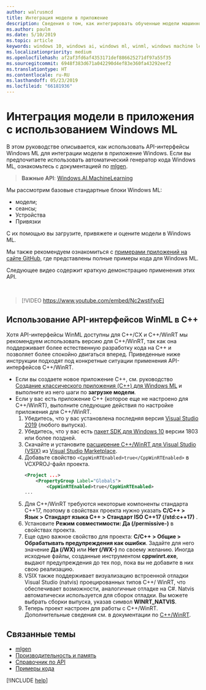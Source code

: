 ```yaml
---
author: walrusmcd
title: Интеграция модели в приложение
description: Сведения о том, как интегрировать обученные модели машинного обучения в приложения Windows с помощью Windows ML.
ms.author: paulm
ms.date: 5/10/2019
ms.topic: article
keywords: windows 10, windows ai, windows ml, winml, windows machine learning
ms.localizationpriority: medium
ms.openlocfilehash: af2af3fd6af4353171def886625271df97a55f35
ms.sourcegitcommit: 6948f383d671a042290d4ef83e360fa43292eef2
ms.translationtype: HT
ms.contentlocale: ru-RU
ms.lasthandoff: 05/23/2019
ms.locfileid: "66181936"
---
```

# <a name="integrate-a-model-into-your-app-with-windows-ml"></a>Интеграция модели в приложения с использованием Windows ML

В этом руководстве описывается, как использовать API-интерфейсы Windows ML для интеграции модели в приложение Windows. Если вы предпочитаете использовать автоматический генератор кода Windows ML, ознакомьтесь с документацией по [mlgen](mlgen.md).

> **Важные API**: [Windows.AI.MachineLearning](https://docs.microsoft.com/uwp/api/windows.ai.machinelearning)

Мы рассмотрим базовые стандартные блоки Windows ML:

* модели;
* сеансы;
* Устройства
* Привязки

С их помощью вы загрузите, привяжете и оцените модели в Windows ML.

Мы также рекомендуем ознакомиться с [примерами приложений на сайте GitHub](https://github.com/Microsoft/Windows-Machine-Learning/tree/master), где представлены полные примеры кода для Windows ML.

Следующее видео содержит краткую демонстрацию применения этих API.

<br/>

> [!VIDEO https://www.youtube.com/embed/Nc2wstifyoE]

## <a name="using-winml-apis-in-c"></a>Использование API-интерфейсов WinML в C++

Хотя API-интерфейсы WinML доступны для C++/CX и C++/WinRT мы рекомендуем использовать версию для C++/WinRT, так как она поддерживает более естественную разработку кода на C++ и позволяет более спокойно двигаться вперед. Приведенные ниже инструкции подходят под конкретные ситуации применения API-интерфейсов C++/WinRT.

* Если вы создаете новое приложение C++, см. руководство [ Создание классического приложения (C++) для Windows ML](https://docs.microsoft.com/windows/ai/get-started-desktop) и выполните из него шаги по **загрузке модели**.
* Если у вас есть приложение C++ (которое еще не настроено для C++/WinRT), выполните следующие действия по настройке приложения для C++/WinRT.
    1. Убедитесь, что у вас установлена последняя версия [Visual Studio 2019](https://visualstudio.microsoft.com/downloads/) (любого выпуска).
    2. Убедитесь, что у вас есть [пакет SDK для Windows 10](https://developer.microsoft.com/windows/downloads/windows-10-sdk) версии 1803 или более поздней.
    3. Скачайте и установите [расширение C++/WinRT для Visual Studio (VSIX)](https://aka.ms/cppwinrt/vsix) из [Visual Studio Marketplace](https://marketplace.visualstudio.com/).
    4. Добавьте свойство `<CppWinRTEnabled>true</CppWinRTEnabled>` в VCXPROJ-файл проекта.
        ```xml
        <Project ...>
            <PropertyGroup Label="Globals">
                <CppWinRTEnabled>true</CppWinRTEnabled>
        ...
        ```
    5. Для C++/WinRT требуются некоторые компоненты стандарта C++17, поэтому в свойствах проекта нужно указать **C/C++ > Язык > Стандарт языка C++ > Стандарт ISO C++17 (/std:c++17)** .
    6. Установите **Режим совместимости: Да (/permissive-)** в свойствах проекта.
    7. Еще одно важное свойство для проекта: **C/C++ > Общие > Обрабатывать предупреждения как ошибки**. Задайте для него значение **Да (/WX)** или **Нет (/WX-)** по своему желанию. Иногда исходные файлы, созданные инструментом **cppwinrt.exe**, выдают предупреждения до тех пор, пока вы не добавите в них свою реализацию.
    8. VSIX также поддерживает визуализацию встроенной отладки Visual Studio (natvis) проецированных типов C++/ WinRT, что обеспечивает возможности, аналогичные отладке на C#. Natvis автоматически используется для сборок отладки. Вы можете выбрать сборки выпуска, указав символ **WINRT_NATVIS**.
    9. Теперь проект настроен для работы с C++/WinRT. Дополнительные сведения см. в документации по [C++/WinRT](https://docs.microsoft.com/windows/uwp/cpp-and-winrt-apis/).

## <a name="related-topics"></a>Связанные темы

* [mlgen](mlgen.md)
* [Производительность и память](performance-memory.md)
* [Справочник по API](https://docs.microsoft.com/uwp/api/windows.ai.machinelearning)
* [Примеры кода](https://github.com/Microsoft/Windows-Machine-Learning/tree/master)

[!INCLUDE [help](../includes/get-help.md)]
